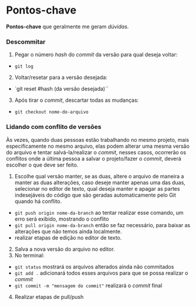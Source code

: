 # Pontos-chave
**Pontos-chave** que geralmente me geram _dúvidas_.

### Descommitar
 1. Pegar o número _hash_ do _commit_ da versão para qual deseja voltar:
  - `git log`
 2. Voltar/resetar para a versão desejada:
  - `git reset #hash (da versão desejada)``
 3. Após tirar o _commit_, descartar todas as mudanças:
  - `git checkout nome-do-arquivo`

### Lidando com conflito de versões
Às vezes, quando duas pessoas estão trabalhando no mesmo projeto, mais especificamente no mesmo arquivo, elas podem alterar uma mesma versão do arquivo e tentar salvá-la/realizar o _commit_, nesses casos, ocorrerão os conflitos onde a última pessoa a salvar o projeto/fazer o _commit_, deverá escolher o que deve ser feito.

 1. Escolhe qual versão manter, se as duas, altere o arquivo de maneira a manter as duas alterações, caso deseje manter apenas uma das duas, selecionar no editor de texto, qual deseja manter e apagar as partes indesejáveis do código que são geradas automaticamente pelo Git quando há conflito.
  - `git push origin nome-da-branch` ao tentar realizar esse comando, um erro será exibido, mostrando o conflito
  - `git pull origin nome-da-branch` então se faz necessário, para baixar as alterações que não temos ainda localmente.
  - realizar etapas de edição no editor de texto.
 2. Salva a nova versão do arquivo no editor.
 3. No terminal:
  - `git status` mostrará os arquivos alterados ainda não commitados
  - `git add .` adicionará todos esses arquivos para que se possa realizar o _commit_
  - `git commit -m "mensagem do commit"` realizará o _commit_ final
 4. Realizar etapas de pull/push
